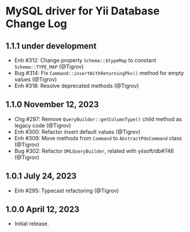 # MySQL driver for Yii Database Change Log

## 1.1.1 under development

- Enh #312: Change property `Schema::$typeMap` to constant `Schema::TYPE_MAP` (@Tigrov)
- Bug #314: Fix `Command::insertWithReturningPks()` method for empty values (@Tigrov)
- Enh #318: Resolve deprecated methods (@Tigrov)

## 1.1.0 November 12, 2023

- Chg #297: Remove `QueryBuilder::getColumnType()` child method as legacy code (@Tigrov)
- Enh #300: Refactor insert default values (@Tigrov)
- Enh #309: Move methods from `Command` to `AbstractPdoCommand` class (@Tigrov)
- Bug #302: Refactor `DMLQueryBuilder`, related with yiisoft/db#746 (@Tigrov)

## 1.0.1 July 24, 2023

- Enh #295: Typecast refactoring (@Tigrov)

## 1.0.0 April 12, 2023

- Initial release.
